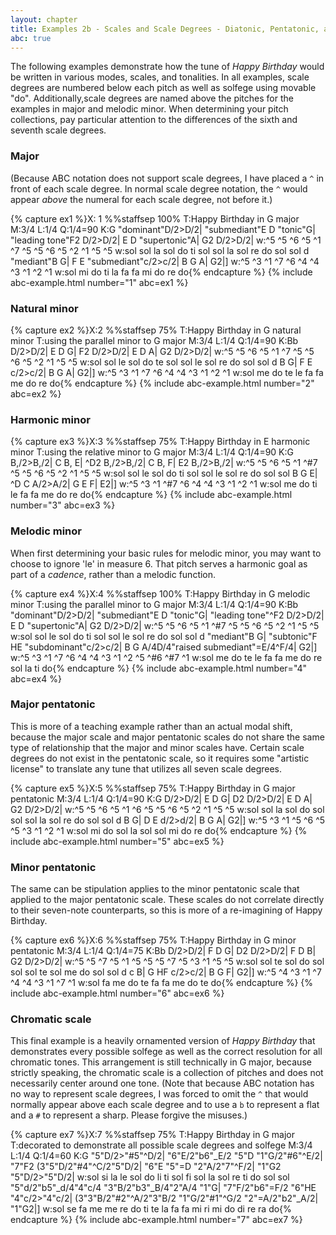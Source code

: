 ```yaml
---
layout: chapter
title: Examples 2b - Scales and Scale Degrees - Diatonic, Pentatonic, and Chromatic
abc: true
---
```


The following examples demonstrate how the tune of *Happy Birthday* would be written in various modes, scales, and tonalities. In all examples, scale degrees are numbered below each pitch as well as solfege using movable "do". Additionally,scale degrees are named above the pitches for the examples in major and melodic minor. When determining your pitch collections, pay particular attention to the differences of the sixth and seventh scale degrees.

### Major

(Because ABC notation does not support scale degrees, I have placed a `^` in front of each scale degree. In normal scale degree notation, the `^` would appear *above* the numeral for each scale degree, not before it.)

{% capture ex1 %}X: 1
%%staffsep 100%
T:Happy Birthday in G major
M:3/4
L:1/4
Q:1/4=90
K:G
"dominant"D/2>D/2| "submediant"E D "tonic"G| "leading tone"F2 D/2>D/2| E D "supertonic"A| G2 D/2>D/2|
w:^5 ^5 ^6 ^5 ^1 ^7 ^5 ^5 ^6 ^5 ^2 ^1 ^5 ^5
w:sol sol la sol do ti sol sol la sol re do sol sol
d "mediant"B G| F E "submediant"c/2>c/2| B G A| G2|]
w:^5 ^3 ^1 ^7 ^6 ^4 ^4 ^3 ^1 ^2 ^1
w:sol mi do ti la fa fa mi do re do{% endcapture %}
{% include abc-example.html number="1" abc=ex1 %}

### Natural minor

{% capture ex2 %}X:2
%%staffsep 75%
T:Happy Birthday in G natural minor
T:using the parallel minor to G major
M:3/4
L:1/4
Q:1/4=90
K:Bb
D/2>D/2| E D G| F2 D/2>D/2| E D A| G2 D/2>D/2|
w:^5 ^5 ^6 ^5 ^1 ^7 ^5 ^5 ^6 ^5 ^2 ^1 ^5 ^5
w:sol sol le sol do te sol sol le sol re do sol sol
d B G| F E c/2>c/2| B G A| G2|]
w:^5 ^3 ^1 ^7 ^6 ^4 ^4 ^3 ^1 ^2 ^1
w:sol me do te le fa fa me do re do{% endcapture %}
{% include abc-example.html number="2" abc=ex2 %}

### Harmonic minor

{% capture ex3 %}X:3
%%staffsep 75%
T:Happy Birthday in E harmonic minor
T:using the relative minor to G major
M:3/4
L:1/4
Q:1/4=90
K:G
B,/2>B,/2| C B, E| ^D2 B,/2>B,/2| C B, F| E2 B,/2>B,/2|
w:^5 ^5 ^6 ^5 ^1 ^#7 ^5 ^5 ^6 ^5 ^2 ^1 ^5 ^5
w:sol sol le sol do ti sol sol le sol re do sol sol
B G E| ^D C A/2>A/2| G E F| E2|]
w:^5 ^3 ^1 ^#7 ^6 ^4 ^4 ^3 ^1 ^2 ^1
w:sol me do ti le fa fa me do re do{% endcapture %}
{% include abc-example.html number="3" abc=ex3 %}

### Melodic minor

When first determining your basic rules for melodic minor, you may want to choose to ignore 'le' in measure 6. That pitch serves a harmonic goal as part of a *cadence*, rather than a melodic function.

{% capture ex4 %}X:4
%%staffsep 100%
T:Happy Birthday in G melodic minor
T:using the parallel minor to G major
M:3/4
L:1/4
Q:1/4=90
K:Bb
"dominant"D/2>D/2| "submediant"E D "tonic"G| "leading tone"^F2 D/2>D/2| E D "supertonic"A| G2 D/2>D/2|
w:^5 ^5 ^6 ^5 ^1 ^#7 ^5 ^5 ^6 ^5 ^2 ^1 ^5 ^5
w:sol sol le sol do ti sol sol le sol re do sol sol
d "mediant"B G| "subtonic"F HE "subdominant"c/2>c/2| B G A/4D/4"raised submediant"=E/4^F/4| G2|]
w:^5 ^3 ^1 ^7 ^6 ^4 ^4 ^3 ^1 ^2 ^5 ^#6 ^#7 ^1
w:sol me do te le fa fa me do re sol la ti do{% endcapture %}
{% include abc-example.html number="4" abc=ex4 %}

### Major pentatonic

This is more of a teaching example rather than an actual modal shift, because the major scale and major pentatonic scales do not share the same type of relationship that the major and minor scales have. Certain scale degrees do not exist in the pentatonic scale, so it requires some "artistic license" to translate any tune that utilizes all seven scale degrees.

{% capture ex5 %}X:5
%%staffsep 75%
T:Happy Birthday in G major pentatonic
M:3/4
L:1/4
Q:1/4=90
K:G
D/2>D/2| E D G| D2 D/2>D/2| E D A| G2 D/2>D/2|
w:^5 ^5 ^6 ^5 ^1 ^6 ^5 ^5 ^6 ^5 ^2 ^1 ^5 ^5
w:sol sol la sol do sol sol sol la sol re do sol sol
d B G| D E d/2>d/2| B G A| G2|]
w:^5 ^3 ^1 ^5 ^6 ^5 ^5 ^3 ^1 ^2 ^1
w:sol mi do sol la sol sol mi do re do{% endcapture %}
{% include abc-example.html number="5" abc=ex5 %}

### Minor pentatonic

The same can be stipulation applies to the minor pentatonic scale that applied to the major pentatonic scale. These scales do not correlate directly to their seven-note counterparts, so this is more of a re-imagining of Happy Birthday.

{% capture ex6 %}X:6
%%staffsep 75%
T:Happy Birthday in G minor pentatonic
M:3/4
L:1/4
Q:1/4=75
K:Bb
D/2>D/2| F D G| D2 D/2>D/2| F D B| G2 D/2>D/2|
w:^5 ^5 ^7 ^5 ^1 ^5 ^5 ^5 ^7 ^5 ^3 ^1 ^5 ^5
w:sol sol te sol do sol sol sol te sol me do sol sol
d c B| G HF c/2>c/2| B G F| G2|]
w:^5 ^4 ^3 ^1 ^7 ^4 ^4 ^3 ^1 ^7 ^1
w:sol fa me do te fa fa me do te do{% endcapture %}
{% include abc-example.html number="6" abc=ex6 %}

### Chromatic scale

This final example is a heavily ornamented version of *Happy Birthday* that demonstrates every possible solfege as well as the correct resolution for all chromatic tones. This arrangement is still technically in G major, because strictly speaking, the chromatic scale is a collection of pitches and does not necessarily center around one tone. (Note that because ABC notation has no way to represent scale degrees, I was forced to omit the `^` that would normally appear above each scale degree and to use a `b` to represent a flat and a `#` to represent a sharp. Please forgive the misuses.)

{% capture ex7 %}X:7
%%staffsep 75%
T:Happy Birthday in G major
T:decorated to demonstrate all possible scale degrees and solfege
M:3/4
L:1/4
Q:1/4=60
K:G
"5"D/2>"#5"^D/2| "6"E/2"b6"_E/2 "5"D "1"G/2"#6"^E/2| "7"F2 (3"5"D/2"#4"^C/2"5"D/2| "6"E "5"=D "2"A/2"7"^F/2| "1"G2 "5"D/2>"5"D/2|
w:sol si la le sol do li ti sol fi sol la sol re ti do sol sol
"5"d/2"b5"_d/4"4"c/4 "3"B/2"b3"_B/4"2"A/4 "1"G| "7"F/2"b6"=F/2 "6"HE "4"c/2>"4"c/2| (3"3"B/2"#2"^A/2"3"B/2 "1"G/2"#1"^G/2 "2"=A/2"b2"_A/2| "1"G2|]
w:sol se fa me me re do ti te la fa fa mi ri mi do di re ra do{% endcapture %}
{% include abc-example.html number="7" abc=ex7 %}
